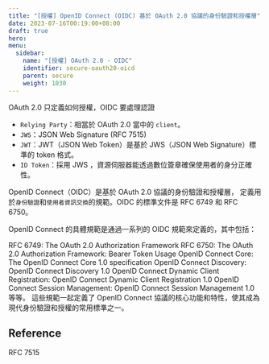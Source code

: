 ```yaml
---
title: "[授權] OpenID Connect (OIDC) 基於 OAuth 2.0 協議的身份驗證和授權層"
date: 2023-07-16T00:19:00+08:00
draft: true
hero:
menu:
  sidebar:
    name: "[授權] OAuth 2.0 - OIDC"
    identifier: secure-oauth20-oicd
    parent: secure
    weight: 1030
---
```


OAuth 2.0 只定義如何授權，OIDC 要處理認證

- `Relying Party`：相當於 OAuth 2.0 當中的 `client`。
- `JWS`：JSON Web Signature (RFC 7515)
- `JWT`：JWT（JSON Web Token）是基於 JWS（JSON Web Signature）標準的 token 格式。
- `ID Token`：採用 JWS ，資源伺服器能透過數位簽章確保使用者的身分正確性。

OpenID Connect（OIDC）是基於 OAuth 2.0 協議的身份驗證和授權層，
定義用於`身份驗證`和`使用者資訊交換`的規範。OIDC 的標準文件是 RFC 6749 和 RFC 6750。

OpenID Connect 的具體規範是通過一系列的 OIDC 規範來定義的，其中包括：

RFC 6749: The OAuth 2.0 Authorization Framework
RFC 6750: The OAuth 2.0 Authorization Framework: Bearer Token Usage
OpenID Connect Core: The OpenID Connect Core 1.0 specification
OpenID Connect Discovery: OpenID Connect Discovery 1.0
OpenID Connect Dynamic Client Registration: OpenID Connect Dynamic Client Registration 1.0
OpenID Connect Session Management: OpenID Connect Session Management 1.0
等等。
這些規範一起定義了 OpenID Connect 協議的核心功能和特性，使其成為現代身份驗證和授權的常用標準之一。

## Reference

RFC 7515
